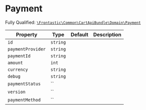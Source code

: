 #  Payment

Fully Qualified: [`\Frontastic\Common\CartApiBundle\Domain\Payment`](../../../../src/php/CartApiBundle/Domain/Payment.php)

Property|Type|Default|Description
--------|----|-------|-----------
`id`|`string`||
`paymentProvider`|`string`||
`paymentId`|`string`||
`amount`|`int`||
`currency`|`string`||
`debug`|`string`||
`paymentStatus`|``||
`version`|``||
`paymentMethod`|``||

